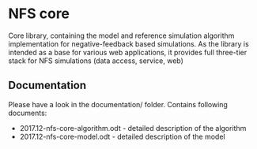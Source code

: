 # NFS core

Core library, containing the model and reference simulation algorithm implementation for negative-feedback based simulations.
As the library is intended as a base for various web applications, it provides full three-tier stack for NFS simulations (data access, service, web) 

## Documentation
Please have a look in the documentation/ folder. Contains following documents:
- 2017.12-nfs-core-algorithm.odt - detailed description of the algorithm
- 2017.12-nfs-core-model.odt - detailed description of the model